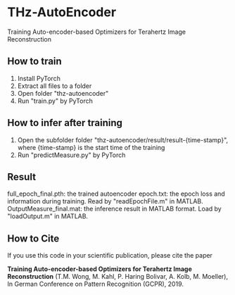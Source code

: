 # THz-AutoEncoder
Training Auto-encoder-based Optimizers for Terahertz Image Reconstruction

## How to train
1. Install PyTorch
2. Extract all files to a folder
3. Open folder "thz-autoencoder"
3. Run "train.py" by PyTorch

## How to infer after training
1. Open the subfolder folder "thz-autoencoder/result/result-{time-stamp}", where {time-stamp} is the start time of the training
2. Run "predictMeasure.py" by PyTorch

## Result
full_epoch_final.pth: the trained autoencoder
epoch.txt: the epoch loss and information during training. Read by "readEpochFile.m" in MATLAB.
OutputMeasure_final.mat: the inference result in MATLAB format. Load by "loadOutput.m" in MATLAB.


## How to Cite
If you use this code in your scientific publication, please cite the paper

   **Training Auto-encoder-based Optimizers for Terahertz Image Reconstruction**
     (T.M. Wong, M. Kahl, P. Haring Bolivar, A. Kolb, M. Moeller),
     In German Conference on Pattern Recognition (GCPR), 2019.
